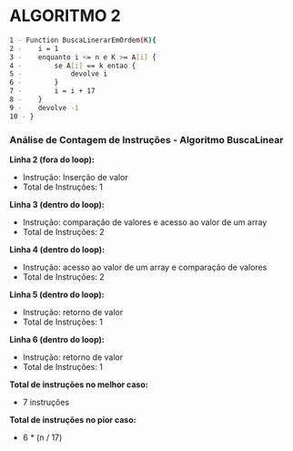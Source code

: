 # **ALGORITMO 2** 
```sh
1 - Function BuscaLinerarEmOrdem(K){
2 -    i = 1 
3 -    enquanto i <= n e K >= A[i] {
4 -        se A[i] == k entao {
5 -            devolve i
6 -        }
7 -        i = i + 17 
8 -    }
9 -    devolve -1
10 - }
```
### Análise de Contagem de Instruções - Algoritmo BuscaLinear

**Linha 2 (fora do loop):**
- Instrução: Inserção de valor
- Total de Instruções: 1

**Linha 3 (dentro do loop):**
- Instrução: comparação de valores e acesso ao valor de um array
- Total de Instruções: 2

**Linha 4 (dentro do loop):**
- Instrução: acesso ao valor de um array e comparação de valores
- Total de Instruções: 2

**Linha 5 (dentro do loop):**
- Instrução: retorno de valor
- Total de Instruções: 1

**Linha 6 (dentro do loop):**
- Instrução: retorno de valor
- Total de Instruções: 1

**Total de instruções no melhor caso:**
- 7 instruções 

**Total de instruções no pior caso:**
- 6 * (n / 17)